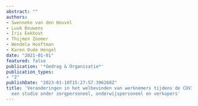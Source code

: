 ```yaml
---
abstract: ""
authors:
- Swenneke van den Heuvel
- Luuk Bouwens
- Iris Eekhout
- Thijmen Zoomer
- Wendela Hooftman
- Karen Oude Hengel
date: "2021-01-01"
featured: false
publication: '*Gedrag & Organisatie*'
publication_types:
- "2"
publishDate: "2023-01-10T15:27:57.396268Z"
title: 'Veranderingen in het welbevinden van werknemers tijdens de COVID-19-pandemie:
  een studie onder zorgpersoneel, onderwijspersoneel en verkopers'
---
```


